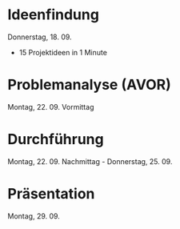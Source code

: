 # Ideenfindung
Donnerstag, 18. 09.

- 15 Projektideen in 1 Minute


# Problemanalyse (AVOR)
Montag, 22. 09. Vormittag

# Durchführung
Montag, 22. 09. Nachmittag - Donnerstag, 25. 09.

# Präsentation
Montag, 29. 09.

